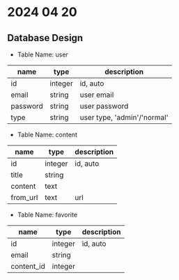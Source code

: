# 2024 04 20

## Database Design

* Table Name: user

| name | type | description |
|------|------|-------------|
| id| integer | id, auto|
| email| string | user email|
| password | string | user password |
| type | string | user type, 'admin'/'normal' |

* Table Name: content

| name | type | description |
|------|------|-------------|
| id| integer | id, auto|
| title| string | |
| content | text |  |
| from_url | text | url |

* Table Name: favorite

| name | type | description |
|------|------|-------------|
| id| integer | id, auto|
| email | string | |
| content_id | integer |  |